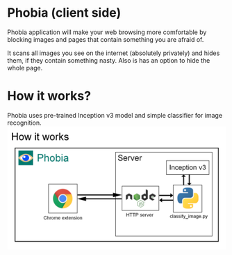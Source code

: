 # Phobia (client side)
Phobia application will make your web browsing more comfortable by blocking images and pages that contain something you are afraid of.

It scans all images you see on the internet (absolutely privately) and hides them, if they contain something nasty. Also is has an option to hide the whole page.

# How it works?
Phobia uses pre-trained Inception v3 model and simple classifier for image recognition.
![Alt text](images/structure.png?raw=true)

